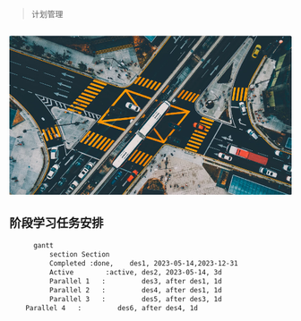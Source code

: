 > 计划管理


![](../Images/20230514/2023051401.png)
---

## 阶段学习任务安排




```mermaid
      gantt
          section Section
          Completed :done,    des1, 2023-05-14,2023-12-31
          Active        :active, des2, 2023-05-14, 3d
          Parallel 1   :         des3, after des1, 1d
          Parallel 2   :         des4, after des1, 1d
          Parallel 3   :         des5, after des3, 1d
    Parallel 4   :         des6, after des4, 1d

```
















